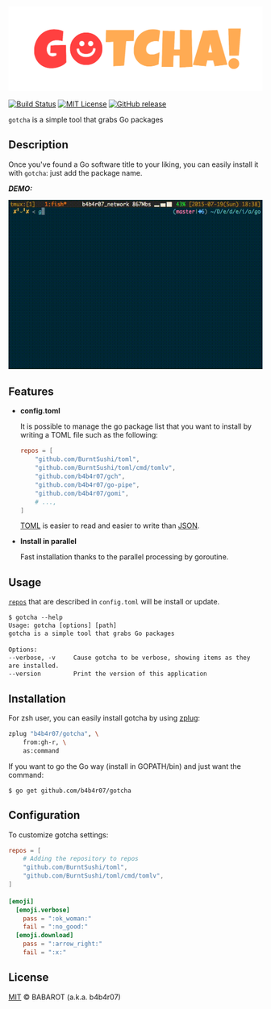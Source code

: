 ![](https://raw.githubusercontent.com/b4b4r07/screenshots/master/gotcha/logo.png)

[![Build Status](https://img.shields.io/travis/b4b4r07/gotcha.svg?style=flat-square)][travis]
[![MIT License](http://img.shields.io/badge/license-MIT-blue.svg?style=flat-square)][license]
[![GitHub release](http://img.shields.io/github/release/b4b4r07/gotcha.svg?style=flat-square)][release]

[travis]: https://travis-ci.org/b4b4r07/gotcha
[license]: https://raw.githubusercontent.com/b4b4r07/dotfiles/master/doc/LICENSE-MIT.txt
[release]: https://github.com/b4b4r07/gotcha/releases

`gotcha` is a simple tool that grabs Go packages

## Description

Once you've found a Go software title to your liking, you can easily install it with `gotcha`: just add the package name.


***DEMO:***

![](https://raw.githubusercontent.com/b4b4r07/screenshots/master/gotcha/demo.gif)

## Features

- **config.toml**

	It is possible to manage the go package list that you want to install by writing a TOML file such as the following:

	```toml
	repos = [
		"github.com/BurntSushi/toml",
		"github.com/BurntSushi/toml/cmd/tomlv",
		"github.com/b4b4r07/gch",
		"github.com/b4b4r07/go-pipe",
		"github.com/b4b4r07/gomi",
		# ...,
	]
	```

	[TOML](https://github.com/toml-lang/toml) is easier to read and easier to write than [JSON](https://json.org).

- **Install in parallel**

	Fast installation thanks to the parallel processing by goroutine.

## Usage

[`repos`](https://github.com/b4b4r07/gotcha/blob/master/example/config.toml#L1) that are described in `config.toml` will be install or update.

```console
$ gotcha --help
Usage: gotcha [options] [path]
gotcha is a simple tool that grabs Go packages

Options:
--verbose, -v     Cause gotcha to be verbose, showing items as they are installed.
--version         Print the version of this application
```

## Installation

For zsh user, you can easily install gotcha by using [zplug](https://github.com/b4b4r07/zplug):

```zsh
zplug "b4b4r07/gotcha", \
    from:gh-r, \
    as:command
```

If you want to go the Go way (install in GOPATH/bin) and just want the command:

```console
$ go get github.com/b4b4r07/gotcha
```

## Configuration

To customize gotcha settings:

```toml
repos = [
    # Adding the repository to repos
    "github.com/BurntSushi/toml",
    "github.com/BurntSushi/toml/cmd/tomlv",
]

[emoji]
  [emoji.verbose]
    pass = ":ok_woman:"
    fail = ":no_good:"
  [emoji.download]
    pass = ":arrow_right:"
    fail = ":x:"
```

## License

[MIT](https://raw.githubusercontent.com/b4b4r07/dotfiles/master/doc/LICENSE-MIT.txt) © BABAROT (a.k.a. b4b4r07)
